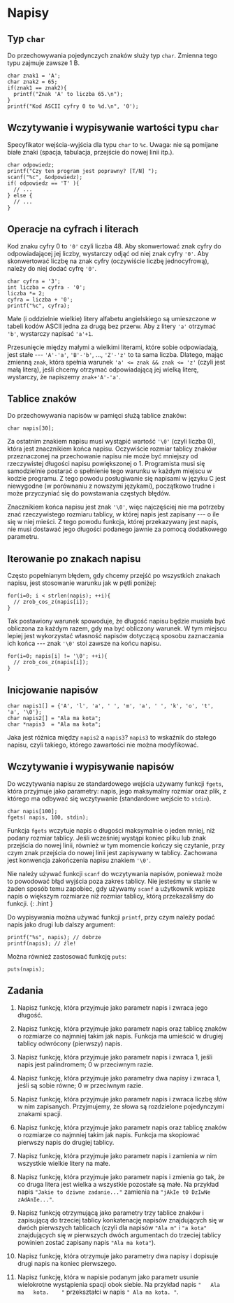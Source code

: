 Napisy
=========================

Typ `char`
-------------------------

Do przechowywania pojedynczych znaków
służy typ `char`.
Zmienna tego typu zajmuje zawsze 1 B.

    char znak1 = 'A';
    char znak2 = 65;
    if(znak1 == znak2){
      printf("Znak 'A' to liczba 65.\n");
    }
    printf("Kod ASCII cyfry 0 to %d.\n", '0');

Wczytywanie i wypisywanie wartości typu `char`
-------------------------
Specyfikator wejścia-wyjścia dla typu `char` to `%c`.
Uwaga: nie są pomijane białe znaki (spacja,
tabulacja, przejście do nowej linii itp.).

    char odpowiedz;
    printf("Czy ten program jest poprawny? [T/N] ");
    scanf("%c", &odpowiedz);
    if( odpowiedz == 'T' ){
      // ...
    } else {
      // ...
    }

Operacje na cyfrach i literach
-------------------------
Kod znaku cyfry 0 to `'0'` czyli liczba 48.
Aby skonwertować znak cyfry
do odpowiadającej jej liczby,
wystarczy odjąć od niej znak cyfry `'0'`.
Aby skonwertować liczbę na znak cyfry
(oczywiście liczbę jednocyfrową),
należy do niej dodać cyfrę `'0'`.

    char cyfra = '3';
    int liczba = cyfra - '0';
    liczba *= 2;
    cyfra = liczba + '0';
    printf("%c", cyfra);

Małe (i oddzielnie wielkie) litery alfabetu angielskiego
są umieszczone w tabeli kodów ASCII jedna za drugą
bez przerw.
Aby z litery `'a'` otrzymać `'b'`, wystarczy napisać `'a'+1`.

Przesunięcie między małymi a wielkimi literami,
które sobie odpowiadają, jest stałe
--- `'A'-'a'`, `'B'-'b'`, ..., `'Z'-'z'` to ta sama liczba.
Dlatego, mając zmienną `znak`, która spełnia
warunek `'a' <= znak && znak <= 'z'` (czyli jest małą literą),
jeśli chcemy otrzymać odpowiadającą jej wielką literę,
wystarczy, że napiszemy `znak+'A'-'a'`.

Tablice znaków
-------------------------

Do przechowywania napisów w pamięci
służą tablice znaków:

    char napis[30];

Za ostatnim znakiem napisu musi
wystąpić wartość `'\0'` (czyli liczba 0),
która jest znacznikiem końca napisu.
Oczywiście rozmiar tablicy znaków
przeznaczonej na przechowanie napisu
nie może być mniejszy od rzeczywistej długości
napisu powiększonej o 1.
Programista musi się samodzielnie
postarać o spełnienie tego warunku w każdym
miejscu w kodzie programu.
Z tego powodu posługiwanie się napisami w języku C
jest niewygodne (w porównaniu z nowszymi językami),
początkowo trudne i może przyczyniać się
do powstawania częstych błędów.

Znacznikiem końca napisu jest znak `'\0'`,
więc najczęściej nie ma potrzeby znać rzeczywistego
rozmiaru tablicy, w której napis jest zapisany
--- o ile się w niej mieści.
Z tego powodu funkcja, której przekazywany
jest napis, nie musi dostawać jego długości
podanego jawnie za pomocą dodatkowego parametru.

## Iterowanie po znakach napisu
Często popełnianym błędem,
gdy chcemy przejść po wszystkich
znakach napisu, jest stosowanie
warunku jak w pętli poniżej:

    for(i=0; i < strlen(napis); ++i){
      // zrob_cos_z(napis[i]);
    }

Tak postawiony warunek spowoduje,
że długość napisu będzie musiała
być obliczona za każdym razem,
gdy ma być obliczony warunek.
W tym miejscu lepiej jest wykorzystać
własność napisów dotyczącą
sposobu zaznaczania ich końca
--- znak `'\0'` stoi zawsze na końcu napisu.

    for(i=0; napis[i] != '\0'; ++i){
      // zrob_cos_z(napis[i]);
    }

Inicjowanie napisów
-------------------------

    char napis1[] = {'A', 'l', 'a', ' ', 'm', 'a', ' ', 'k', 'o', 't', 'a', '\0'};
    char napis2[] = "Ala ma kota";
    char *napis3  = "Ala ma kota";

Jaka jest różnica między `napis2` a `napis3`?
`napis3` to wskaźnik do stałego napisu,
czyli takiego, którego zawartości nie można modyfikować.

Wczytywanie i wypisywanie napisów
-------------------------

Do wczytywania napisu ze standardowego wejścia
używamy funkcji `fgets`, która przyjmuje jako parametry:
napis, jego maksymalny rozmiar oraz plik, z którego
ma odbywać się wczytywanie (standardowe wejście to `stdin`).

    char napis[100];
    fgets( napis, 100, stdin);

Funkcja `fgets` wczytuje napis o długości
maksymalnie o jeden mniej, niż podany rozmiar tablicy.
Jeśli wcześniej wystąpi koniec pliku
lub znak przejścia do nowej linii,
również w tym momencie kończy się czytanie,
przy czym znak przejścia do nowej linii
jest zapisywany w tablicy.
Zachowana jest konwencja zakończenia napisu znakiem `'\0'`.

Nie należy używać funkcji `scanf` do wczytywania napisów,
ponieważ może to powodować błąd wyjścia poza zakres tablicy.
Nie jesteśmy w stanie w żaden sposób temu zapobiec,
gdy używamy `scanf` a użytkownik wpisze napis o większym
rozmiarze niż rozmiar tablicy, którą przekazaliśmy
do funkcji.
{: .hint }

Do wypisywania można używać funkcji `printf`,
przy czym należy podać napis jako drugi lub dalszy argument:

    printf("%s", napis); // dobrze
    printf(napis); // źle!

Można również zastosować funkcję `puts`:

    puts(napis);

Zadania
-------------------------

1.  Napisz funkcję, która przyjmuje jako parametr
    napis i zwraca jego długość.

2.  Napisz funkcję, która przyjmuje jako parametr
    napis oraz tablicę znaków o rozmiarze co najmniej
    takim jak napis.
    Funkcja ma umieścić w drugiej tablicy odwrócony
    (pierwszy) napis.

3.  Napisz funkcję, która przyjmuje jako parametr
    napis i zwraca 1, jeśli napis jest palindromem;
    0 w przeciwnym razie.

4.  Napisz funkcję, która przyjmuje jako parametry
    dwa napisy i zwraca 1, jeśli są sobie równe;
    0 w przeciwnym razie.

5.  Napisz funkcję, która przyjmuje jako parametr
    napis i zwraca liczbę słów w nim zapisanych.
    Przyjmujemy, że słowa są rozdzielone pojedynczymi
    znakami spacji.

6.  Napisz funkcję, która przyjmuje jako parametr
    napis oraz tablicę znaków o rozmiarze co najmniej
    takim jak napis.
    Funkcja ma skopiować pierwszy napis do drugiej tablicy.

7.  Napisz funkcję, która przyjmuje jako parametr
    napis i zamienia w nim wszystkie wielkie litery
    na małe.

8.  Napisz funkcję, która przyjmuje jako parametr
    napis i zmienia go tak, że co druga litera
    jest wielka a wszystkie pozostałe są małe.
    Na przykład napis `"Jakie to dziwne zadanie..."`
    zamienia na `"jAkIe tO DzIwNe zAdAnIe..."`.

9.  Napisz funkcję otrzymującą jako parametry
    trzy tablice znaków i zapisującą do trzeciej
    tablicy konkatenację napisów znajdujących się
    w dwóch pierwszych tablicach
    (czyli dla napisów `"Ala m"` i `"a kota"`
    znajdujących się w pierwszych dwóch argumentach
    do trzeciej tablicy powinien zostać zapisany
    napis `"Ala ma kota"`).

10. Napisz funkcję, która otrzymuje jako parametry
    dwa napisy i dopisuje drugi napis na koniec pierwszego.

11. Napisz funkcję, która w napisie podanym jako parametr
    usunie wielokrotne wystąpienia spacji obok siebie.
    Na przykład napis `"   Ala    ma   kota.    "`
    przekształci w napis `" Ala ma kota. "`.
